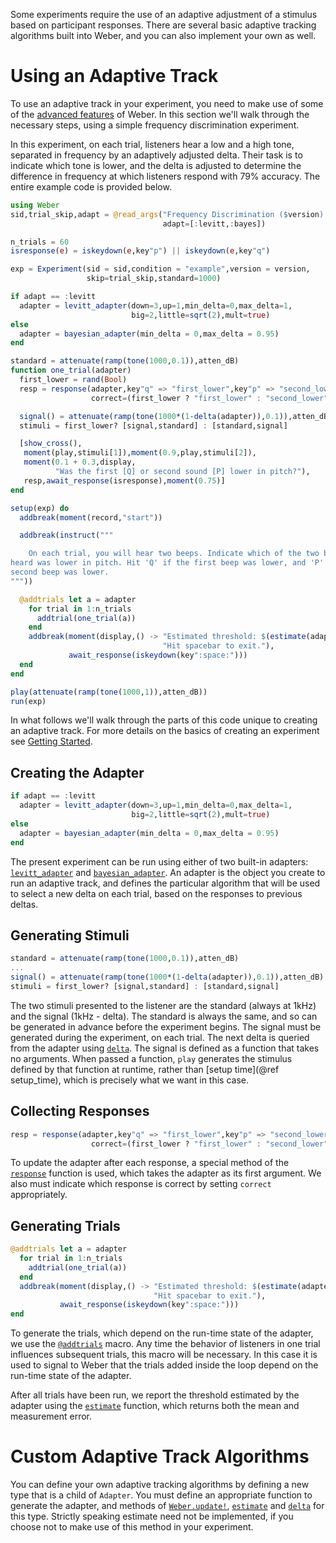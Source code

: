 Some experiments require the use of an adaptive adjustment of a stimulus based on participant responses. There are several basic adaptive tracking algorithms built into Weber, and you can also implement your own as well.

# Using an Adaptive Track

To use an adaptive track in your experiment, you need to make use of some of the
[advanced features](advanced.md) of Weber. In this section we'll walk through
the necessary steps, using a simple frequency discrimination experiment.

In this experiment, on each trial, listeners hear a low and a high tone, separated in frequency by an adaptively adjusted delta. Their task is to indicate which tone is lower, and the delta is adjusted to determine the difference in frequency at which listeners respond with 79% accuracy. The entire example code is provided below. 

```julia
using Weber
sid,trial_skip,adapt = @read_args("Frequency Discrimination ($version).",
                                  adapt=[:levitt,:bayes])

n_trials = 60
isresponse(e) = iskeydown(e,key"p") || iskeydown(e,key"q")

exp = Experiment(sid = sid,condition = "example",version = version,
                 skip=trial_skip,standard=1000)

if adapt == :levitt
  adapter = levitt_adapter(down=3,up=1,min_delta=0,max_delta=1,
                           big=2,little=sqrt(2),mult=true)
else
  adapter = bayesian_adapter(min_delta = 0,max_delta = 0.95)
end

standard = attenuate(ramp(tone(1000,0.1)),atten_dB)
function one_trial(adapter)
  first_lower = rand(Bool)
  resp = response(adapter,key"q" => "first_lower",key"p" => "second_lower",
                  correct=(first_lower ? "first_lower" : "second_lower"))

  signal() = attenuate(ramp(tone(1000*(1-delta(adapter)),0.1)),atten_dB)
  stimuli = first_lower? [signal,standard] : [standard,signal]

  [show_cross(),
   moment(play,stimuli[1]),moment(0.9,play,stimuli[2]),
   moment(0.1 + 0.3,display,
          "Was the first [Q] or second sound [P] lower in pitch?"),
   resp,await_response(isresponse),moment(0.75)]
end

setup(exp) do
  addbreak(moment(record,"start"))

  addbreak(instruct("""

    On each trial, you will hear two beeps. Indicate which of the two beeps you
heard was lower in pitch. Hit 'Q' if the first beep was lower, and 'P' if the
second beep was lower.
"""))

  @addtrials let a = adapter
    for trial in 1:n_trials
      addtrial(one_trial(a))
    end
    addbreak(moment(display,() -> "Estimated threshold: $(estimate(adapter)[1])\n",
                                  "Hit spacebar to exit."),
             await_response(iskeydown(key":space:")))
  end
end

play(attenuate(ramp(tone(1000,1)),atten_dB))
run(exp)
```

In what follows we'll walk through the parts of this code unique to creating an adaptive track. For more details on the basics of creating an experiment see [Getting Started](start.md).

## Creating the Adapter
```julia
if adapt == :levitt
  adapter = levitt_adapter(down=3,up=1,min_delta=0,max_delta=1,
                           big=2,little=sqrt(2),mult=true)
else
  adapter = bayesian_adapter(min_delta = 0,max_delta = 0.95)
end
```

The present experiment can be run using either of two built-in adapters: [`levitt_adapter`](@ref) and [`bayesian_adapter`](@ref). An adapter
is the object you create to run an adaptive track, and defines the particular algorithm that will be used to select a new delta on each trial, based on the responses to previous deltas. 

## Generating Stimuli

```julia
standard = attenuate(ramp(tone(1000,0.1)),atten_dB)
...
signal() = attenuate(ramp(tone(1000*(1-delta(adapter)),0.1)),atten_dB)
stimuli = first_lower? [signal,standard] : [standard,signal]
```

The two stimuli presented to the listener are the standard (always at 1kHz) and the signal (1kHz - delta). The standard is always the same, and so can be generated in advance before the experiment begins. The signal must be generated during the experiment, on each trial. The next delta is queried from the adapter using [`delta`](@ref). The signal is defined as a function that takes no arguments. When passed a function, `play` generates the stimulus defined by that function at runtime, rather than [setup time](@ref setup_time), which is precisely what we want in this case.

## Collecting Responses

```julia
resp = response(adapter,key"q" => "first_lower",key"p" => "second_lower",
                  correct=(first_lower ? "first_lower" : "second_lower"))
```

To update the adapter after each response, a special method of the [`response`](@ref) function is used, which takes the adapter as its first argument. We also must indicate which response is correct by setting `correct` appropriately.

## Generating Trials

```julia
@addtrials let a = adapter
  for trial in 1:n_trials
    addtrial(one_trial(a))
  end
  addbreak(moment(display,() -> "Estimated threshold: $(estimate(adapter)[1])\n",
                                "Hit spacebar to exit."),
           await_response(iskeydown(key":space:")))
end
```

To generate the trials, which depend on the run-time state of the adapter, we use the [`@addtrials`](@ref) macro. Any time the behavior of listeners in one trial influences subsequent trials, this macro will be necessary. In this case it is used to signal to Weber that the trials added inside the loop depend on the run-time state of the adapter.

After all trials have been run, we report the threshold estimated by the adapter using the [`estimate`](@ref) function, which returns both the mean and measurement error.

# Custom Adaptive Track Algorithms

You can define your own adaptive tracking algorithms by defining a new type that is a child of `Adapter`. You must define an appropriate function to generate the adapter, and methods of [`Weber.update!`](@ref), [`estimate`](@ref) and [`delta`](@ref) for this type. Strictly speaking estimate need not be implemented, if you choose not to make use of this method in your experiment.
